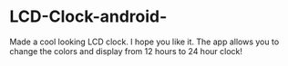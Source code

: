 # LCD-Clock-android-
Made a cool looking LCD clock. I hope you like it. The app allows you to change the colors and display from 12 hours to 24 hour clock! 
